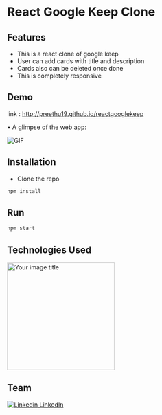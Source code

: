 # React Google Keep Clone

## Features

- This is a react clone of google keep
- User can add cards with title and description
- Cards also can be deleted once done
- This is completely responsive

## Demo

link : http://preethu19.github.io/reactgooglekeep

• A glimpse of the web app:

 ![GIF](https://github.com/preethu19/interiorshop19/blob/main/interiorshopgif.gif)


## Installation

- Clone the repo
```bash
npm install
```
## Run

```bash
npm start
```


## Technologies Used

<img src="https://xourceit.com/wp-content/uploads/2020/12/react.jpg" alt="Your image title" width="250"/>

## Team
[![Linkedin](https://i.stack.imgur.com/gVE0j.png) LinkedIn](https://www.linkedin.com/in/preetham19/)
&nbsp;
